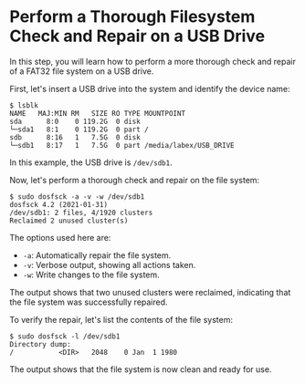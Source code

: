 # Perform a Thorough Filesystem Check and Repair on a USB Drive

In this step, you will learn how to perform a more thorough check and repair of a FAT32 file system on a USB drive.

First, let's insert a USB drive into the system and identify the device name:

```
$ lsblk
NAME   MAJ:MIN RM   SIZE RO TYPE MOUNTPOINT
sda      8:0    0 119.2G  0 disk
└─sda1   8:1    0 119.2G  0 part /
sdb      8:16   1   7.5G  0 disk
└─sdb1   8:17   1   7.5G  0 part /media/labex/USB_DRIVE
```

In this example, the USB drive is `/dev/sdb1`.

Now, let's perform a thorough check and repair on the file system:

```
$ sudo dosfsck -a -v -w /dev/sdb1
dosfsck 4.2 (2021-01-31)
/dev/sdb1: 2 files, 4/1920 clusters
Reclaimed 2 unused cluster(s)
```

The options used here are:

- `-a`: Automatically repair the file system.
- `-v`: Verbose output, showing all actions taken.
- `-w`: Write changes to the file system.

The output shows that two unused clusters were reclaimed, indicating that the file system was successfully repaired.

To verify the repair, let's list the contents of the file system:

```
$ sudo dosfsck -l /dev/sdb1
Directory dump:
/           <DIR>   2048    0 Jan  1 1980
```

The output shows that the file system is now clean and ready for use.
